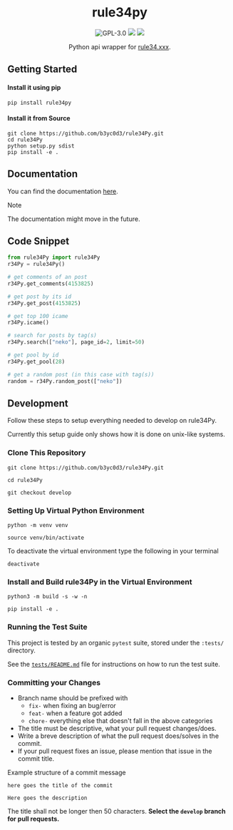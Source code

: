 <div align="center">

# rule34py

![GPL-3.0](https://img.shields.io/github/license/b3yc0d3/rule34Py) [![](https://img.shields.io/pypi/v/rule34Py)](https://pypi.org/project/rule34Py/) [![](https://img.shields.io/pypi/dm/rule34py?color=blue)](https://pypi.org/project/rule34Py/)

Python api wrapper for [rule34.xxx](https://rule34.xxx/).
</div>

## Getting Started

#### Install it using pip
```
pip install rule34py
```

#### Install it from Source
```
git clone https://github.com/b3yc0d3/rule34Py.git
cd rule34Py
python setup.py sdist
pip install -e .
```

## Documentation
You can find the documentation [here](https://github.com/b3yc0d3/rule34Py/tree/master/docs).

> [!NOTE]
> The documentation might move in the future.

## Code Snippet
```py
from rule34Py import rule34Py
r34Py = rule34Py()

# get comments of an post
r34Py.get_comments(4153825)

# get post by its id
r34Py.get_post(4153825)

# get top 100 icame
r34Py.icame()

# search for posts by tag(s)
r34Py.search(["neko"], page_id=2, limit=50)

# get pool by id
r34Py.get_pool(28)

# get a random post (in this case with tag(s))
random = r34Py.random_post(["neko"])
```

## Development
Follow these steps to setup everything needed to develop on rule34Py.

Currently this setup guide only shows how it is done on unix-like systems.

### Clone This Repository
```
git clone https://github.com/b3yc0d3/rule34Py.git

cd rule34Py

git checkout develop
```

### Setting Up Virtual Python Environment
```
python -m venv venv

source venv/bin/activate
```

To deactivate the virtual environment type the following in your terminal
```
deactivate
```

### Install and Build rule34Py in the Virtual Environment
```
python3 -m build -s -w -n

pip install -e .
```


### Running the Test Suite

This project is tested by an organic `pytest` suite, stored under the `:tests/` directory.

See the [`tests/README.md`](./tests/README.md) file for instructions on how to run the test suite.


### Committing your Changes
- Branch name should be prefixed with
    - `fix-` when fixing an bug/error
    - `feat-` when a feature got added
    - `chore-` everything else that doesn't fall in the above categories
- The title must be descriptive, what your pull request changes/does.
- Write a breve description of what the pull request does/solves in the commit.
- If your pull request fixes an issue, please mention that issue in the commit title.

Example structure of a commit message
```
here goes the title of the commit

Here goes the description
```

The title shall not be longer then 50 characters.
**Select the `develop` branch for pull requests.**
